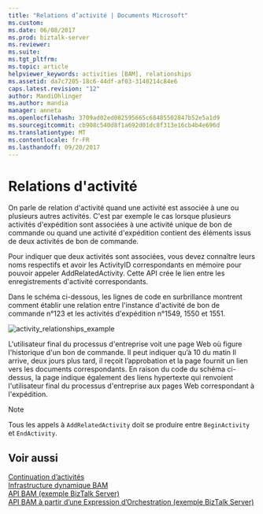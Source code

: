 ```yaml
---
title: "Relations d’activité | Documents Microsoft"
ms.custom: 
ms.date: 06/08/2017
ms.prod: biztalk-server
ms.reviewer: 
ms.suite: 
ms.tgt_pltfrm: 
ms.topic: article
helpviewer_keywords: activities [BAM], relationships
ms.assetid: da7c7205-18c6-44df-af03-3140214c84e6
caps.latest.revision: "12"
author: MandiOhlinger
ms.author: mandia
manager: anneta
ms.openlocfilehash: 3709ad02ed082595665c68485502847b52e5a1d9
ms.sourcegitcommit: cb908c540d8f1a692d01dc8f313e16cb4b4e696d
ms.translationtype: MT
ms.contentlocale: fr-FR
ms.lasthandoff: 09/20/2017
---
```

# <a name="activity-relationships"></a>Relations d'activité
On parle de relation d'activité quand une activité est associée à une ou plusieurs autres activités. C'est par exemple le cas lorsque plusieurs activités d'expédition sont associées à une activité unique de bon de commande ou quand une activité d'expédition contient des éléments issus de deux activités de bon de commande.  
  
 Pour indiquer que deux activités sont associées, vous devez connaître leurs noms respectifs et avoir les ActivityID correspondants en mémoire pour pouvoir appeler AddRelatedActivity. Cette API crée le lien entre les enregistrements d'activité correspondants.  
  
 Dans le schéma ci-dessous, les lignes de code en surbrillance montrent comment établir une relation entre l'instance d'activité de bon de commande n°123 et les activités d'expédition n°1549, 1550 et 1551.  
  
 ![](../core/media/activity-relationships-example.gif "activity_relationships_example")  
  
 L'utilisateur final du processus d'entreprise voit une page Web où figure l'historique d'un bon de commande. Il peut indiquer qu’à 10 du matin Il arrive, deux jours plus tard, il reçoit l’approbation et la page fournit un lien vers les documents correspondants. En raison du code du schéma ci-dessus, la page indique également des liens hypertexte qui renvoient l'utilisateur final du processus d'entreprise aux pages Web correspondant à l'expédition.  
  
> [!NOTE]
>  Tous les appels à `AddRelatedActivity` doit se produire entre `BeginActivity` et `EndActivity`.  
  
## <a name="see-also"></a>Voir aussi  
  
 [Continuation d’activités](../core/activity-continuation.md)   
 [Infrastructure dynamique BAM](../core/bam-dynamic-infrastructure.md)   
 [API BAM (exemple BizTalk Server)](../core/bam-api-biztalk-server-sample.md)   
 [API BAM à partir d’une Expression d’Orchestration (exemple BizTalk Server)](../core/bam-api-from-an-orchestration-expression-biztalk-server-sample.md)
